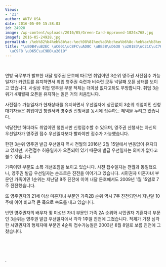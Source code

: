 ```yaml
---
Views:
- '21'
author: WKTV USA
date: 2016-05-09 15:58:03
id: 24928
image: /wp-content/uploads/2016/05/Green-Card-Approved-1024x768.jpg
imagef: 2016-05-24928.jpg
permalink: /%eb%82%b4%eb%8b%ac-%ec%98%81%ec%a3%bc%ea%b6%8c-%eb%ac%b8%ed%98%b8-3%ec%88%9c%ec%9c%84-4%ea%b0%9c%ec%9b%94%ec%a7%b8-%ed%99%9c%ec%a7%9d/
title: "\uB0B4\uB2EC \uC601\uC8FC\uAD8C \uBB38\uD638 \u20183\uC21C\uC704 4\uAC1C\uC6D4\
  \uC9F8 \uD65C\uC9DD\u2019"
---
```


&nbsp;

연방 국무부가 발표한 내달 영주권 문호에 따르면 취업이민 3순위 영주권 사전접수 가능일자가 커런트를 유지하면서 취업 영주권 숙련과 비숙련 모두 넉달째 오픈 상태를 보이고 있습니다. 사실상 취업 영주권 부문 적체는 더이상 없다고봐도 무방합니다. 취업 3순위가 4개월째 오픈을 유지하는 일은 거의 처음입니다.

사전접수 가능일자가 현재상태를 유지하면서 우선일자에 상관없이 3순위 취업이민 신청 대기자들은 취업이민 청원서와 영주권 신청서를 동시에 접수하는 혜택을 누리고 있습니다.

넉달전만 하더라도 취업이민 청원서만 신청접수할 수 있으며, 영주권 신청서는 자신의 우선일자가 영주권 접수 우선일자보다 빨라야만 접수가 가능했습니다.

한편 3순위 영주권 발급 우선일자 역시 전월의 2016년 2월 15일에서 변동없이 유지되고 있지만, 사전접수 허용일자가 오픈되어 있기 때문에 발급 우선일자는 의미가 없다고 볼수 있습니다.

가족이민 부문도 소폭 개선조짐을 보이고 있습니다. 사전 접수일자는 전월과 동일했으나, 영주권 발급 우선일자는 순조로운 진전을 이어가고 있습니다. 시민권자 미혼자녀 부문인 가족이민 1순위는 지난달 8주 진전에 이어 내달 문호에서도 2009년 1월 15일로 7주 진전했습니다.

또 영주권자의 21세 이상 미혼자녀 부문인 가족2B 순위 역시 7주 진전되면서 지난달 10주에 이어 비교적 큰 폭으로 속도를 내고 있습니다.

반면 영주권자의 배우자 및 미성년 자녀 부문인 가족 2A 순위와 시민권자 기혼자녀 부문인 3순위는 영주권 발급 우선일자에서 각각 1주일 진전에 그쳤습니다. 적체가 가장 심각한 시민권자의 형제자매 부분인 4순위 접수가능일은 2003년 8월 8일로 보름 진전에 그쳤습니다.

&nbsp;

&nbsp;

.